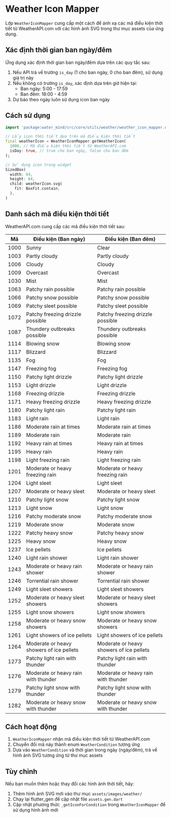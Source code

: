 # Weather Icon Mapper

Lớp `WeatherIconMapper` cung cấp một cách để ánh xạ các mã điều kiện thời tiết từ WeatherAPI.com với các hình ảnh SVG trong thư mục assets của ứng dụng.

## Xác định thời gian ban ngày/đêm

Ứng dụng xác định thời gian ban ngày/đêm dựa trên các quy tắc sau:

1. Nếu API trả về trường `is_day` (1 cho ban ngày, 0 cho ban đêm), sử dụng giá trị này
2. Nếu không có trường `is_day`, xác định dựa trên giờ hiện tại:
   - Ban ngày: 5:00 - 17:59
   - Ban đêm: 18:00 - 4:59
3. Dự báo theo ngày luôn sử dụng icon ban ngày

## Cách sử dụng

```dart
import 'package:water_mind/src/core/utils/weather/weather_icon_mapper.dart';

// Lấy icon thời tiết dựa trên mã điều kiện thời tiết
final weatherIcon = WeatherIconMapper.getWeatherIcon(
  1000, // Mã điều kiện thời tiết từ WeatherAPI.com
  isDay: true, // true cho ban ngày, false cho ban đêm
);

// Sử dụng icon trong widget
SizedBox(
  width: 64,
  height: 64,
  child: weatherIcon.svg(
    fit: BoxFit.contain,
  ),
)
```

## Danh sách mã điều kiện thời tiết

WeatherAPI.com cung cấp các mã điều kiện thời tiết sau:

| Mã | Điều kiện (Ban ngày) | Điều kiện (Ban đêm) |
|----|----------------------|---------------------|
| 1000 | Sunny | Clear |
| 1003 | Partly cloudy | Partly cloudy |
| 1006 | Cloudy | Cloudy |
| 1009 | Overcast | Overcast |
| 1030 | Mist | Mist |
| 1063 | Patchy rain possible | Patchy rain possible |
| 1066 | Patchy snow possible | Patchy snow possible |
| 1069 | Patchy sleet possible | Patchy sleet possible |
| 1072 | Patchy freezing drizzle possible | Patchy freezing drizzle possible |
| 1087 | Thundery outbreaks possible | Thundery outbreaks possible |
| 1114 | Blowing snow | Blowing snow |
| 1117 | Blizzard | Blizzard |
| 1135 | Fog | Fog |
| 1147 | Freezing fog | Freezing fog |
| 1150 | Patchy light drizzle | Patchy light drizzle |
| 1153 | Light drizzle | Light drizzle |
| 1168 | Freezing drizzle | Freezing drizzle |
| 1171 | Heavy freezing drizzle | Heavy freezing drizzle |
| 1180 | Patchy light rain | Patchy light rain |
| 1183 | Light rain | Light rain |
| 1186 | Moderate rain at times | Moderate rain at times |
| 1189 | Moderate rain | Moderate rain |
| 1192 | Heavy rain at times | Heavy rain at times |
| 1195 | Heavy rain | Heavy rain |
| 1198 | Light freezing rain | Light freezing rain |
| 1201 | Moderate or heavy freezing rain | Moderate or heavy freezing rain |
| 1204 | Light sleet | Light sleet |
| 1207 | Moderate or heavy sleet | Moderate or heavy sleet |
| 1210 | Patchy light snow | Patchy light snow |
| 1213 | Light snow | Light snow |
| 1216 | Patchy moderate snow | Patchy moderate snow |
| 1219 | Moderate snow | Moderate snow |
| 1222 | Patchy heavy snow | Patchy heavy snow |
| 1225 | Heavy snow | Heavy snow |
| 1237 | Ice pellets | Ice pellets |
| 1240 | Light rain shower | Light rain shower |
| 1243 | Moderate or heavy rain shower | Moderate or heavy rain shower |
| 1246 | Torrential rain shower | Torrential rain shower |
| 1249 | Light sleet showers | Light sleet showers |
| 1252 | Moderate or heavy sleet showers | Moderate or heavy sleet showers |
| 1255 | Light snow showers | Light snow showers |
| 1258 | Moderate or heavy snow showers | Moderate or heavy snow showers |
| 1261 | Light showers of ice pellets | Light showers of ice pellets |
| 1264 | Moderate or heavy showers of ice pellets | Moderate or heavy showers of ice pellets |
| 1273 | Patchy light rain with thunder | Patchy light rain with thunder |
| 1276 | Moderate or heavy rain with thunder | Moderate or heavy rain with thunder |
| 1279 | Patchy light snow with thunder | Patchy light snow with thunder |
| 1282 | Moderate or heavy snow with thunder | Moderate or heavy snow with thunder |

## Cách hoạt động

1. `WeatherIconMapper` nhận mã điều kiện thời tiết từ WeatherAPI.com
2. Chuyển đổi mã này thành enum `WeatherCondition` tương ứng
3. Dựa vào `WeatherCondition` và thời gian trong ngày (ngày/đêm), trả về hình ảnh SVG tương ứng từ thư mục assets

## Tùy chỉnh

Nếu bạn muốn thêm hoặc thay đổi các hình ảnh thời tiết, hãy:

1. Thêm hình ảnh SVG mới vào thư mục `assets/images/weather/`
2. Chạy lại flutter_gen để cập nhật file `assets.gen.dart`
3. Cập nhật phương thức `_getIconForCondition` trong `WeatherIconMapper` để sử dụng hình ảnh mới
